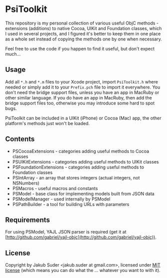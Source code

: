 # PsiToolkit

This repository is my personal collection of various useful ObjC methods - extensions (additions) to native Cocoa,
UIKit and Foundation classes, which I used in several projects, and I figured it's better to keep them in one place
as a whole set instead of copying the methods one by one when necessary.

Feel free to use the code if you happen to find it useful, but don't expect much...

## Usage

Add all `*.h` and `*.m` files to your Xcode project, import `PsiToolkit.h` where needed or simply add it to your
`Prefix.pch` file to import it everywhere. You don't need the bridge support files, unless you have an app in MacRuby
or other similar language. If you do have an app in MacRuby, then add the bridge support files too, otherwise you may
introduce some hard to spot bugs.

PsiToolkit can be included in a UIKit (iPhone) or Cocoa (Mac) app, the other platform's methods just won't be loaded.

## Contents

* PSCocoaExtensions - categories adding useful methods to Cocoa classes
* PSUIKitExtensions - categories adding useful methods to UIKit classes
* PSFoundationExtensions - categories adding useful methods to Foundation classes
* PSIntArray - an array that stores integers (actual integers, not NSNumbers)
* PSMacros - useful macros and constants
* PSModel - base class for implementing models built from JSON data
* PSModelManager - used internally by PSModel
* PSPathBuilder - a tool for building URLs with parameters

## Requirements

For using PSModel, YAJL JSON parser is required (get it at
[http://github.com/gabriel/yajl-objc](http://github.com/gabriel/yajl-objc)).

## License

Copyright by Jakub Suder <jakub.suder at gmail.com>, licensed under
[MIT license](https://github.com/psionides/PsiToolkit/blob/master/MIT-LICENSE.txt)
(which means you can do what the ... whatever you want to with it).
